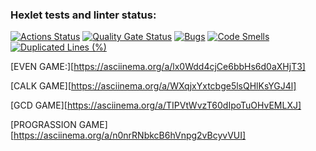 ### Hexlet tests and linter status:
[![Actions Status](https://github.com/aydar1008/java-project-61/actions/workflows/hexlet-check.yml/badge.svg)](https://github.com/aydar1008/java-project-61/actions)
[![Quality Gate Status](https://sonarcloud.io/api/project_badges/measure?project=aydar1008_java-project-61&metric=alert_status)](https://sonarcloud.io/summary/new_code?id=aydar1008_java-project-61)
[![Bugs](https://sonarcloud.io/api/project_badges/measure?project=aydar1008_java-project-61&metric=bugs)](https://sonarcloud.io/summary/new_code?id=aydar1008_java-project-61)
[![Code Smells](https://sonarcloud.io/api/project_badges/measure?project=aydar1008_java-project-61&metric=code_smells)](https://sonarcloud.io/summary/new_code?id=aydar1008_java-project-61)
[![Duplicated Lines (%)](https://sonarcloud.io/api/project_badges/measure?project=aydar1008_java-project-61&metric=duplicated_lines_density)](https://sonarcloud.io/summary/new_code?id=aydar1008_java-project-61)

[EVEN GAME:][https://asciinema.org/a/lx0Wdd4cjCe6bbHs6d0aXHjT3]

[CALK GAME][https://asciinema.org/a/WXqjxYxtcbge5lsQHlKsYGJ4l]

[GCD GAME][https://asciinema.org/a/TIPVtWvzT60dIpoTuOHvEMLXJ]

[PROGRASSION GAME][https://asciinema.org/a/n0nrRNbkcB6hVnpg2vBcyvVUI]